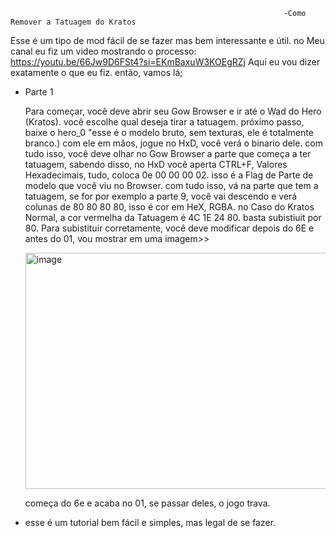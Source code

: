                                                                  -Como Remover a Tatuagem do Kratos
                                                                 
Esse é um tipo de mod fácil de se fazer mas bem interessante e útil. no Meu canal eu fiz um video mostrando o processo: https://youtu.be/66Jw9D6FSt4?si=EKmBaxuW3KOEgRZj
Aqui eu vou dizer exatamente o que eu fiz. então, vamos lá;

- Parte 1

     Para começar, você deve abrir seu Gow Browser e ir até o Wad do Hero (Kratos). você escolhe qual deseja tirar a tatuagem.
     próximo passo, baixe o hero_0 "esse é o modelo bruto, sem texturas, ele é totalmente branco.) com ele em mãos, jogue no HxD, você verá o binario dele.
      com tudo isso, você deve olhar no Gow Browser a parte que começa a ter tatuagem, sabendo disso, no HxD você aperta CTRL+F, Valores Hexadecimais, tudo, coloca 0e 00 00 00 02. isso é a Flag de Parte de modelo que você viu no Browser.
       com tudo isso, vá na parte que tem a tatuagem, se for por exemplo a parte 9, você vai descendo e verá colunas de 80 80 80 80, isso é cor em HeX, RGBA. no Caso do Kratos Normal, a cor vermelha da Tatuagem é 4C 1E 24 80. basta subistiuit por 80.
        Para subistituir corretamente, você deve modificar depois do 6E e antes do 01, vou mostrar em uma imagem>>

   <img width="636" height="378" alt="image" src="https://github.com/user-attachments/assets/3da5df92-69ea-445b-b41c-46e2b75726e8" />

   começa do 6e e acaba no 01, se passar deles, o jogo trava.

- esse é um tutorial bem fácil e simples, mas legal de se fazer.
